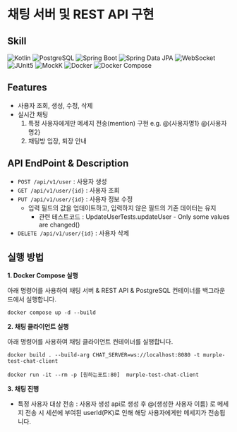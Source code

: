 # 채팅 서버 및 REST API 구현

## Skill
![Kotlin](https://img.shields.io/badge/Kotlin-0095D5?style=flat-square&logo=kotlin&logoColor=white)
![PostgreSQL](https://img.shields.io/badge/PostgreSQL-4169E1?style=flat-square&logo=postgresql&logoColor=white)
![Spring Boot](https://img.shields.io/badge/Spring%20Boot-3.4.3-6DB33F?style=flat-square&logo=spring-boot&logoColor=white)
![Spring Data JPA](https://img.shields.io/badge/Spring%20Data%20JPA-6DB33F?style=flat-square&logo=spring&logoColor=white)
![WebSocket](https://img.shields.io/badge/WebSocket-007396?style=flat-square&logo=websocket&logoColor=white)
![JUnit5](https://img.shields.io/badge/JUnit5-25A162?style=flat-square&logo=junit5&logoColor=white)
![MockK](https://img.shields.io/badge/MockK-FF6600?style=flat-square&logo=mockk&logoColor=white)
![Docker](https://img.shields.io/badge/Docker-2496ED?style=flat-square&logo=docker&logoColor=white)
![Docker Compose](https://img.shields.io/badge/Docker%20Compose-2496ED?style=flat-square&logo=docker&logoColor=white)

## Features
- 사용자 조회, 생성, 수정, 삭제 
- 실시간 채팅 
  1. 특정 사용자에게만 메세지 전송(mention) 구현 e.g. @{사용자명1} @{사용자명2}  
  2. 채팅방 입장, 퇴장 안내

## API EndPoint & Description
- `POST /api/v1/user` : 사용자 생성 
- `GET /api/v1/user/{id}` : 사용자 조회
- `PUT /api/v1/user/{id}` : 사용자 정보 수정 
  - 입력 필드의 값을 업데이트하고, 입력하지 않은 필드의 기존 데이터는 유지
    - 관련 테스트코드 : UpdateUserTests.updateUser - Only some values are changed() 
- `DELETE /api/v1/user/{id}` : 사용자 삭제

## 실행 방법
**1. Docker Compose 실행**

아래 명령어를 사용하여 채팅 서버 & REST API & PostgreSQL 컨테이너를 백그라운드에서 실행합니다.
```shell
docker compose up -d --build
```

**2. 채팅 클라이언트 실행**

아래 명령어를 사용하여 채팅 클라이언트 컨테이너를 실행합니다.

```shell
docker build . --build-arg CHAT_SERVER=ws://localhost:8080 -t murple-test-chat-client

docker run -it --rm -p [원하는포트:80]  murple-test-chat-client
```

**3. 채팅 진행**
- 특정 사용자 대상 전송 : 사용자 생성 api로 생성 후 @{생성한 사용자 이름} 로 메세지 전송 시 세션에 부여된 userId(PK)로 인해 해당 사용자에게만 메세지가 전송됩니다.
